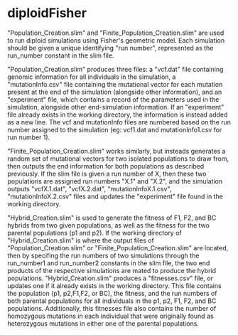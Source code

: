 # diploidFisher

"Population_Creation.slim" and "Finite_Population_Creation.slim" are used to run diploid simulations using Fisher's geometric model. Each simulation should be given a unique identifying "run number", represented as the run_number constant in the slim file.

"Population_Creation.slim" produces three files: a "vcf.dat" file containing genomic information for all individuals in the simulation, a "mutationInfo.csv" file containing the mutational vector for each mutation present at the end of the simulation (alongside other information), and an "experiment" file, which contains a record of the parameters used in the simulation, alongside other end-simulation information. If an "experiment" file already exists in the working directory, the information is instead added as a new line. The vcf and mutationInfo files are numbered based on the run number assigned to the simulation (eg: vcf1.dat and mutationInfo1.csv for run number 1).

"Finite_Population_Creation.slim" works similarly, but insteads generates a random set of mutational vectors for two isolated populations to draw from, then outputs the end information for both populations as described previously. If the slim file is given a run number of X, then these two populations are assigned run numbers "X.1" and "X.2", and the simulation outputs "vcfX.1.dat", "vcfX.2.dat", "mutationInfoX.1.csv", "mutationInfoX.2.csv" files and updates the "experiment" file found in the working directory. 

"Hybrid_Creation.slim" is used to generate the fitness of F1, F2, and BC hybrids from two given populations, as well as the fitness for the two parental populations (p1 and p2). If the working directory of "Hybrid_Creation.slim" is where the output files of "Population_Creation.slim" or "Finite_Population_Creation.slim" are located, then by specifing the run numbers of two simulations through the run_number1 and run_number2 constants in the slim file, the two end products of the respective simulations are mated to produce the hybrid populations. "Hybrid_Creation.slim" produces a "fitnesses.csv" file, or updates one if it already exists in the working directory. This file contains the population (p1, p2,F1,F2, or BC), the fitness, and the run numbers of both parental populations for all individuals in the p1, p2, F1, F2, and BC populations. Additionally, this fitnesses file also contains the number of homozygous mutations in each individual that were originally found as heterozygous mutations in either one of the parental populations.
